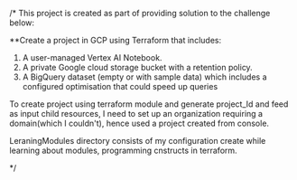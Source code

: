 /*
This project is created as part of providing solution to the challenge below:

**Create a project in GCP using Terraform that includes:
1) A user-managed Vertex AI Notebook.
2) A private Google cloud storage bucket with a retention policy.
3) A BigQuery dataset (empty or with sample data) which includes a configured optimisation that could speed up queries

To create project using terraform module and generate project_Id and feed as input child resources, I need to set up an organization requiring a domain(which I couldn't), hence used a project created from console.

LeraningModules directory consists of my configuration create while learning about modules, programming cnstructs in terraform.

*/

